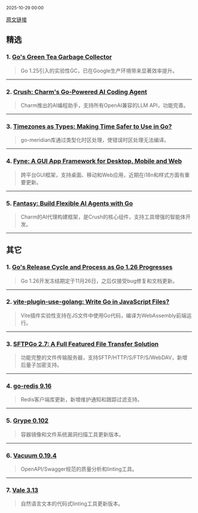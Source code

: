 <sub>2025-10-29 00:00</sub>


[原文链接](https://golangweekly.com/issues/576)


## 精选

### 1. [Go's Green Tea Garbage Collector](https://golangweekly.com/link/176318/rss)
> Go 1.25引入的实验性GC，已在Google生产环境带来显著效率提升。

---

### 2. [Crush: Charm's Go-Powered AI Coding Agent](https://golangweekly.com/link/176304/rss)
> Charm推出的AI编程助手，支持所有OpenAI兼容的LLM API，功能完善。

---

### 3. [Timezones as Types: Making Time Safer to Use in Go?](https://golangweekly.com/link/176302/rss)
> go-meridian库通过类型化时区处理，使错误时区处理无法编译。

---

### 4. [Fyne: A GUI App Framework for Desktop, Mobile and Web](https://golangweekly.com/link/176309/rss)
> 跨平台GUI框架，支持桌面、移动和Web应用，近期在i18n和样式方面有重要更新。

---

### 5. [Fantasy: Build Flexible AI Agents with Go](https://golangweekly.com/link/176311/rss)
> Charm的AI代理构建框架，是Crush的核心组件，支持工具增强的智能体开发。

---

## 其它

### 1. [Go's Release Cycle and Process as Go 1.26 Progresses](https://golangweekly.com/link/176301/rss)
> Go 1.26开发冻结期定于11月26日，之后仅接受bug修复和文档更新。

---

### 2. [vite-plugin-use-golang: Write Go in JavaScript Files?](https://golangweekly.com/link/176347/rss)
> Vite插件实验性支持在JS文件中使用Go代码，编译为WebAssembly前端运行。

---

### 3. [SFTPGo 2.7: A Full Featured File Transfer Solution](https://golangweekly.com/link/176312/rss)
> 功能完整的文件传输服务器，支持SFTP/HTTP/S/FTP/S/WebDAV，新增后量子加密支持。

---

### 4. [go-redis 9.16](https://golangweekly.com/link/176314/rss)
> Redis客户端库更新，新增维护通知和跟踪过滤支持。

---

### 5. [Grype 0.102](https://golangweekly.com/link/176317/rss)
> 容器镜像和文件系统漏洞扫描工具更新版本。

---

### 6. [Vacuum 0.19.4](https://golangweekly.com/link/176316/rss)
> OpenAPI/Swagger规范的质量分析和linting工具。

---

### 7. [Vale 3.13](https://golangweekly.com/link/176315/rss)
> 自然语言文本的代码式linting工具更新版本。
    